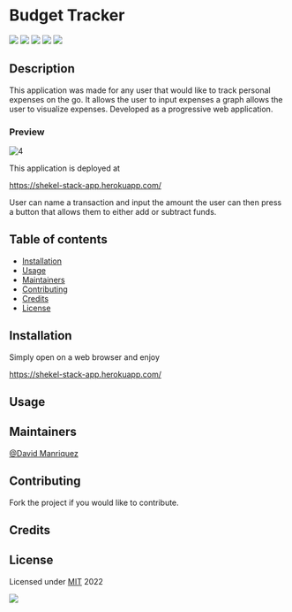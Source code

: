 # Budget Tracker 


![](https://img.shields.io/badge/HTML5-E34F26?style=for-the-badge&logo=html5&logoColor=white)
![](https://img.shields.io/badge/CSS3-1572B6?style=for-the-badge&logo=css3&logoColor=white)
![](https://img.shields.io/badge/JavaScript-F7DF1E?style=for-the-badge&logo=javascript&logoColor=black)
![](https://img.shields.io/badge/Node.js-43853D?style=for-the-badge&logo=node.js&logoColor=white)
![](https://img.shields.io/badge/Express.js-404D59?style=for-the-badge)

	


## Description
This application was made for any user that would like to track personal expenses on the go. It allows the user to input expenses a graph allows the user to visualize expenses. Developed as a progressive web application.
### Preview

![4](https://user-images.githubusercontent.com/93042669/181156919-fff8a329-4294-400d-b265-79e6514bc73e.jpg)

This application is deployed at 

  https://shekel-stack-app.herokuapp.com/

User can name a transaction and input the amount the user can then press a button that allows them to either add or subtract funds.

## Table of contents

- [Installation](#installation)
- [Usage](#usage)
- [Maintainers](#maintainers)
- [Contributing](#contributing)
- [Credits](#credits)
- [License](#license)

## Installation

Simply open on a web browser and enjoy

https://shekel-stack-app.herokuapp.com/

## Usage



## Maintainers
[@David Manriquez](https://github.com/DMAN28)


## Contributing

Fork the project if you would like to contribute.

## Credits



## License

Licensed under [MIT](https://choosealicense.com/licenses/mit) 2022

![](https://img.shields.io/badge/license-MIT-blue)

